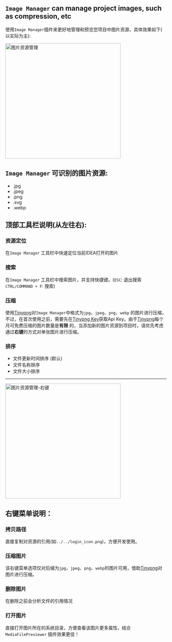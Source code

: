 <!-- Plugin description -->
## `Image Manager` can manage project images, such as compression, etc
<!-- Plugin description end -->

使用`Image Manager`插件来更好地管理和预览您项目中图片资源，具体效果如下(
以实际为主):

<img src="https://iflutter.toolu.cn/configs/res_manager_list.png" width="360"  alt="图片资源管理"/>

## `Image Manager` 可识别的图片资源:

- .jpg
- .jpeg
- .png
- .svg
- .webp

## 顶部工具栏说明(从左往右):

### 资源定位

在`Image Manager` 工具栏中快速定位当前IDEA打开的图片

### 搜索

在`Image Manager` 工具栏中搜索图片，并支持快捷键。(`ESC`: 退出搜索 `CTRL/COMMAND + F`: 搜索)

### 压缩

使用[Tinypng](https://tinypng.com/)对`Image Manager`中格式为`jpg`，`jpeg`、`png`、`webp`
的图片进行压缩，不过，在首次使用之前，需要先在[Tinypng Key](https://tinypng.com/developers)获取Api
Key。由于[Tinypng](https://tinypng.com/)每个月可免费压缩的图片数量是**有限**
的，当添加新的图片资源到项目时，请优先考虑通过**右键**的方式对单张图片进行压缩。

### 排序

- 文件更新时间排序 (默认)
- 文件名称排序
- 文件大小排序

---

<img src="https://iflutter.toolu.cn/configs/res_manager_menu.png" width="360"  alt="图片资源管理-右键"/>

## 右键菜单说明：

### 拷贝路径

直接复制对资源的引用(如`../../login_icon.png`)，方便开发使用。

### 压缩图片

该右键菜单选项仅对后缀为`jpg`，`jpeg`、`png`、`webp`的图片可用，借助[Tinypng](https://tinypng.com/)对图片进行压缩。

### 删除图片

在删除之前会分析文件的引用情况

### 打开图片

直接打开图片所在的系统目录，方便查看该图片更多属性，结合 `MediaFilePreviewer` 插件效果更佳！
